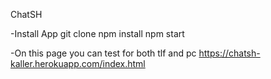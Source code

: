 ChatSH

-Install App
git clone 
npm install
npm start

-On this page you can test for both tlf and pc
https://chatsh-kaller.herokuapp.com/index.html